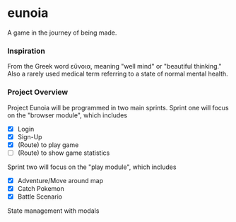 # eunoia

A game in the journey of being made.

### Inspiration

From the Greek word εὔνοια, meaning "well mind" or "beautiful thinking."
Also a rarely used medical term referring to a state of normal mental health.

### Project Overview

Project Eunoia will be programmed in two main sprints. Sprint one will focus on the "browser module", which includes

- [x] Login
- [x] Sign-Up
- [x] (Route) to play game
- [ ] (Route) to show game statistics

Sprint two will focus on the "play module", which includes

- [x] Adventure/Move around map
- [x] Catch Pokemon
- [x] Battle Scenario

State management with modals
